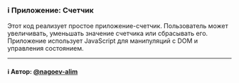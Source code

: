 ### ℹ️ Приложение: Счетчик

Этот код реализует простое приложение-счетчик.
Пользователь может увеличивать, уменьшать значение счетчика или сбрасывать его.
Приложение использует JavaScript для манипуляций с DOM и управления состоянием.

-----
#### ℹ️ Автор: [@nagoev-alim](https://github.com/nagoev-alim)


